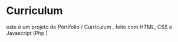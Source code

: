 # Curriculum
este é um projeto de  Pórtifolio / Curriculum , feito com HTML, CSS e Javascript (Php )

